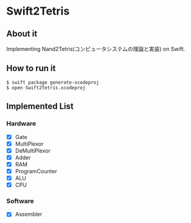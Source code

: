 # Swift2Tetris

## About it
Implementing Nand2Tetris(コンピュータシステムの理論と実装) on Swift.

## How to run it

```shell
$ swift package generate-xcodeproj  
$ open Swift2Tetris.xcodeproj
```

## Implemented List

### Hardware
- [x] Gate
- [x] MultiPlexor
- [x] DeMultiPlexor
- [x] Adder
- [x] RAM
- [x] ProgramCounter
- [x] ALU
- [x] CPU

### Software
- [x] Assembler
